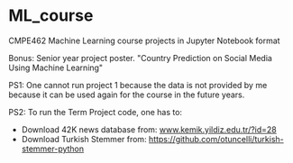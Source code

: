 # ML_course
CMPE462 Machine Learning course projects in Jupyter Notebook format

Bonus: Senior year project poster. "Country Prediction on Social Media Using Machine Learning"

PS1: One cannot run project 1 because the data is not provided by me because it can be used again for the course in the future years.

PS2: To run the Term Project code, one has to:
  - Download 42K news database from: www.kemik.yildiz.edu.tr/?id=28
  - Download Turkish Stemmer from: https://github.com/otuncelli/turkish-stemmer-python
